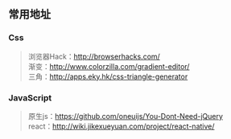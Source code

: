 [//]: # (2017-07-11 css)
## 常用地址

### Css
> 浏览器Hack：http://browserhacks.com/  
> 渐变：http://www.colorzilla.com/gradient-editor/  
> 三角：http://apps.eky.hk/css-triangle-generator  

### JavaScript
> 原生js：https://github.com/oneuijs/You-Dont-Need-jQuery  
> react：http://wiki.jikexueyuan.com/project/react-native/  


